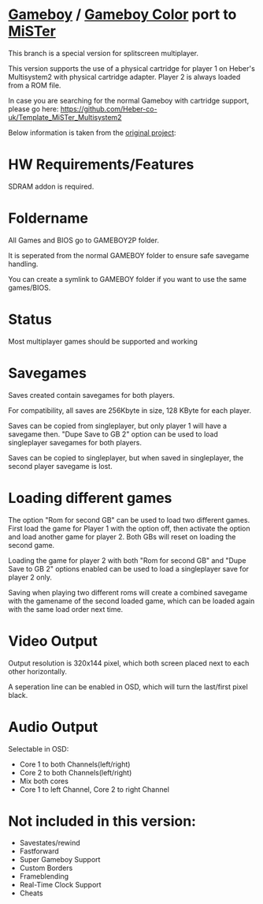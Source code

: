 # [Gameboy](https://en.wikipedia.org/wiki/Game_Boy)  / [Gameboy Color](https://en.wikipedia.org/wiki/Game_Boy_Color) port to [MiSTer](https://github.com/MiSTer-devel/Main_MiSTer/wiki)

This branch is a special version for splitscreen multiplayer.

This version supports the use of a physical cartridge for player 1 on Heber's Multisystem2 with physical cartridge adapter. Player 2 is always loaded from a ROM file.

In case you are searching for the normal Gameboy with cartridge support, please go here:
https://github.com/Heber-co-uk/Template_MiSTer_Multisystem2

Below information is taken from the [original project](https://github.com/MiSTer-devel/Gameboy_MiSTer):

# HW Requirements/Features
SDRAM addon is required.

# Foldername
All Games and BIOS go to GAMEBOY2P folder. 

It is seperated from the normal GAMEBOY folder to ensure safe savegame handling.

You can create a symlink to GAMEBOY folder if you want to use the same games/BIOS.

# Status
Most multiplayer games should be supported and working

# Savegames
Saves created contain savegames for both players. 

For compatibility, all saves are 256Kbyte in size, 128 KByte for each player.

Saves can be copied from singleplayer, but only player 1 will have a savegame then. "Dupe Save to GB 2" option can be used to load singleplayer savegames for both players.

Saves can be copied to singleplayer, but when saved in singleplayer, the second player savegame is lost.

# Loading different games
The option "Rom for second GB" can be used to load two different games. First load the game for Player 1 with the option off, then activate the option and load another game for player 2. Both GBs will reset on loading the second game.

Loading the game for player 2 with both "Rom for second GB" and "Dupe Save to GB 2" options enabled can be used to load a singleplayer save for player 2 only.

Saving when playing two different roms will create a combined savegame with the gamename of the second loaded game, which can be loaded again with the same load order next time.

# Video Output
Output resolution is 320x144 pixel, which both screen placed next to each other horizontally.

A seperation line can be enabled in OSD, which will turn the last/first pixel black.

# Audio Output
Selectable in OSD:
- Core 1 to both Channels(left/right)
- Core 2 to both Channels(left/right)
- Mix both cores
- Core 1 to left Channel, Core 2 to right Channel

# Not included in this version:
- Savestates/rewind
- Fastforward
- Super Gameboy Support
- Custom Borders
- Frameblending
- Real-Time Clock Support
- Cheats